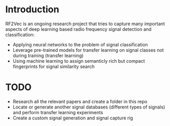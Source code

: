 # Introduction

RF2Vec is an ongoing research project that tries to capture many important aspects of deep learning based radio frequency signal detection and classification:
* Applying neural networks to the problem of signal classification
* Leverage pre-trained models for transfer learning on signal classes not during training (transfer learning)
* Using machine learning to assign semanticly rich but compact fingerprints for signal similarity search

# TODO

* Research all the relevant papers and create a folder in this repo
* Locate or generate another signal databases (different types of signals) and perform transfer learning experiments 
* Create a custom signal generation and signal capture rig
